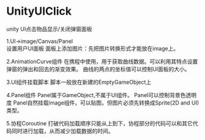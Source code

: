 # UnityUIClick
unity UI点击物品显示/关闭弹窗面板



1.UI->image/Canvas/Panel  
设置用户UI面板
面板上添加图片：先把图片转换形式才能放在image上。

2.AnimationCurve组件
在携程中使用，用于获取曲线数据。可以利用其特点设置弹窗的弹出和回去的渐变效果。
曲线的两点的坐标值可以控制UI面板的大小。

3.UI组件挂载脚本
脚本一般放在新建的EmptyGameObject上

4.Panel组件
Panel属于GameObject,不属于UI组件。
Panel可以控制背景色透明度
Panel自然挂载image组件，可以贴图，但图片必须先转换成Sprite(2D and UI)类型。

5.协程Coroutine
打破代码加载顺序只能从上到下，协程部分的代码可以和其它代码同时进行加载，从而减少加载数据的时间。
